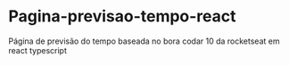# Pagina-previsao-tempo-react
Página de previsão do tempo baseada no bora codar 10 da rocketseat em react typescript
